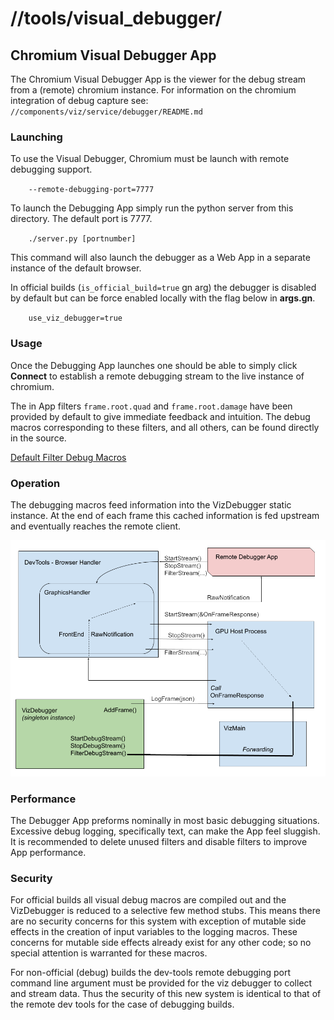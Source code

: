 
# //tools/visual_debugger/

## Chromium Visual Debugger App

The  Chromium Visual Debugger App is the viewer for the debug stream from a (remote) chromium instance.
For information on the chromium integration of debug capture see: `//components/viz/service/debugger/README.md`

### Launching
To use the Visual Debugger, Chromium must be launch with remote debugging support.

`    --remote-debugging-port=7777`

To launch the Debugging App simply run the python server from this directory. The default port is 7777.

`    ./server.py [portnumber]`

This command will also launch the debugger as a Web App in a separate instance of the default browser.

In official builds (`is_official_build=true` gn arg) the debugger is disabled by default but can be force enabled locally with the flag below in **args.gn**.

`    use_viz_debugger=true`

### Usage

Once the Debugging App launches one should be able to simply click **Connect** to establish a remote debugging stream to the live instance of chromium.

The in App filters `frame.root.quad` and `frame.root.damage` have been provided by default to give immediate feedback and intuition. The debug macros corresponding to these filters, and all others, can be found directly in the source.

[Default Filter Debug Macros](https://source.chromium.org/chromium/chromium/src/+/main:components/viz/service/display/display.cc;l=640;drc=5af781c328bdc091651764b5d9ea0f6d77828fed?q=display.cc&ss=chromium%2Fchromium%2Fsrc)

### Operation
The debugging macros feed information into the VizDebugger static instance. At the end of each frame this cached information is fed upstream and eventually reaches the remote client.

![Viz Debugger Communication](visual_debugger_communications.png)


### Performance
The Debugger App preforms nominally in most basic debugging situations.
Excessive debug logging, specifically text, can  make the App feel sluggish.
It is recommended to delete unused filters and disable filters to improve App performance.


### Security

For official builds all visual debug macros are compiled out and the VizDebugger is reduced to a selective few method stubs. This means there are no security concerns for this system with exception of mutable side effects in the creation of input variables to the logging macros. These concerns for mutable side effects already exist for any other code; so no special attention is warranted for these macros.

For non-official (debug) builds the dev-tools remote debugging port command line argument must be provided for the viz debugger to collect and stream data. Thus the security of this new system is identical to that of the remote dev tools for the case of debugging builds.
